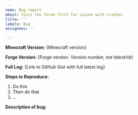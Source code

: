 ```yaml
---
name: Bug report
about: Visit the forum first for issues with crashes.
title: ''
labels: Bug
assignees: ''

---
```


<!-- Thank you for reporting! -->

<!-- Please go to the forum first for support with crashes and issues. -->
<!-- https://www.minecraftforge.net/forum/forum/18-support-bug-reports/ -->

**Minecraft Version:** {Minecraft version}

**Forge Version:** {Forge version. *Version number, not latest/rb*}

**Full Log:** {Link to GitHub Gist with full latest.log}

**Steps to Reproduce:**
 1. Do this
 2. Then do that
 3. ...

**Description of bug:**